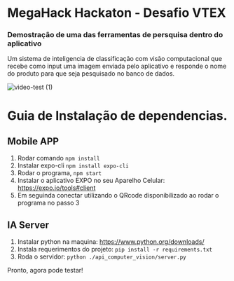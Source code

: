 # MegaHack Hackaton - Desafio VTEX

### Demostração de uma das ferramentas de persquisa dentro do aplicativo

Um sistema de inteligencia de classificação com visão computacional que recebe como input uma imagem enviada pelo aplicativo e responde o nome do produto para que seja pesquisado no banco de dados.

![video-test (1)](https://user-images.githubusercontent.com/20113585/80892698-8f994a80-8ca2-11ea-8823-6895f0428e18.gif)

# Guia de Instalação de dependencias.

## Mobile APP
1. Rodar comando ```npm install```
2. Instalar expo-cli ```npm install expo-cli```
3. Rodar o programa, ```npm start```
4. Instalar o aplicativo EXPO no seu Aparelho Celular: https://expo.io/tools#client
5. Em seguinda conectar utilizando o QRcode disponibilizado ao rodar o programa no passo 3

## IA Server
1. Instalar python na maquina: https://www.python.org/downloads/
2. Instala requerimentos do projeto: ```pip install -r requirements.txt```
3. Roda o servidor: ```python ./api_computer_vision/server.py```

Pronto, agora pode testar!
